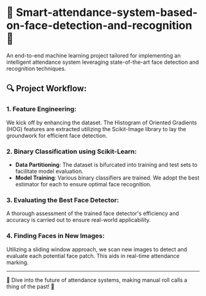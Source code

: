 # 📸 Smart-attendance-system-based-on-face-detection-and-recognition 📸

An end-to-end machine learning project tailored for implementing an intelligent attendance system leveraging state-of-the-art face detection and recognition techniques.

## 🔍 Project Workflow:

### 1. **Feature Engineering**: 
We kick off by enhancing the dataset. The Histogram of Oriented Gradients (HOG) features are extracted utilizing the Scikit-Image library to lay the groundwork for efficient face detection.

### 2. **Binary Classification using Scikit-Learn**: 
- **Data Partitioning**: The dataset is bifurcated into training and test sets to facilitate model evaluation.
- **Model Training**: Various binary classifiers are trained. We adopt the best estimator for each to ensure optimal face recognition.

### 3. **Evaluating the Best Face Detector**: 
A thorough assessment of the trained face detector's efficiency and accuracy is carried out to ensure real-world applicability.

### 4. **Finding Faces in New Images**: 
Utilizing a sliding window approach, we scan new images to detect and evaluate each potential face patch. This aids in real-time attendance marking.

---

👥 Dive into the future of attendance systems, making manual roll calls a thing of the past! 👥
